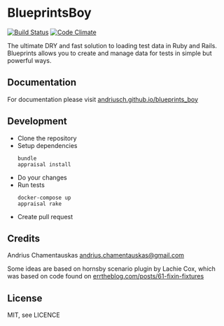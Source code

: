BlueprintsBoy
========

[![Build Status](https://travis-ci.org/andriusch/blueprints_boy.png?branch=master)](https://travis-ci.org/andriusch/blueprints_boy)
[![Code Climate](https://codeclimate.com/github/andriusch/blueprints_boy/badges/gpa.svg)](https://codeclimate.com/github/andriusch/blueprints_boy/badges)

The ultimate DRY and fast solution to loading test data in Ruby and Rails. Blueprints allows you to create and manage 
data for tests in simple but powerful ways.

Documentation
-------------

For documentation please visit [andriusch.github.io/blueprints_boy](http://andriusch.github.io/blueprints_boy)

Development
-------------

* Clone the repository
* Setup dependencies
  ```shell
  bundle
  appraisal install
  ```
* Do your changes
* Run tests
  ```
  docker-compose up
  appraisal rake
  ```
* Create pull request

Credits
-------

Andrius Chamentauskas <andrius.chamentauskas@gmail.com>

Some ideas are based on hornsby scenario plugin by Lachie Cox, which was based on code found on 
[errtheblog.com/posts/61-fixin-fixtures](http://errtheblog.com/posts/61-fixin-fixtures)

License
-------

MIT, see LICENCE
